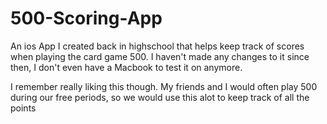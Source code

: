# 500-Scoring-App

An ios App I created back in highschool that helps keep track of scores when playing the card game 500.
I haven't made any changes to it since then, I don't even have a Macbook to test it on anymore.

I remember really liking this though. My friends and I would often play 500 during our free periods, so we would use this alot to keep track of all the points
